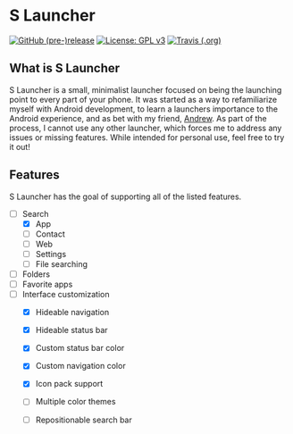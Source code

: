 # S Launcher
[![GitHub (pre-)release](https://img.shields.io/github/release/austin-ray/s-launcher/all.svg)](https://github.com/Austin-Ray/s-launcher/releases)
[![License: GPL v3](https://img.shields.io/badge/License-GPL%20v3-blue.svg)](https://www.gnu.org/licenses/gpl-3.0)
[![Travis (.org)](https://img.shields.io/travis/Austin-Ray/s-launcher.svg)](https://travis-ci.org/Austin-Ray/s-launcher)

## What is S Launcher

S Launcher is a small, minimalist launcher focused on being the launching point
to every part of your phone. It was started as a way to refamiliarize myself
with Android development, to learn a launchers importance to the Android
experience, and as bet with my friend,
[Andrew](https://github.com/andrewgevans95). As part of the process, I cannot
use any other launcher, which forces  me to address any issues or missing
features. While intended for personal use, feel free to try it out!

## Features

S Launcher has the goal of supporting all of the listed features.

- [ ] Search
  - [x] App
  - [ ] Contact
  - [ ] Web
  - [ ] Settings
  - [ ] File searching
- [ ] Folders
- [ ] Favorite apps
- [ ] Interface customization
  - [x] Hideable navigation
  - [x] Hideable status bar
  - [x] Custom status bar color
  - [x] Custom navigation color
  - [x] Icon pack support
  - [ ] Multiple color themes
  - [ ] Repositionable search bar


